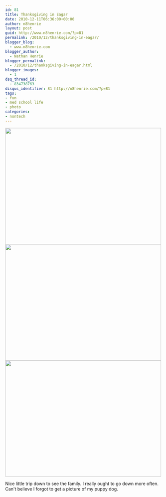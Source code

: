 ```yaml
---
id: 81
title: Thanksgiving in Eagar
date: 2010-12-11T06:36:00+00:00
author: n8henrie
layout: post
guid: http://www.n8henrie.com/?p=81
permalink: /2010/12/thanksgiving-in-eagar/
blogger_blog:
  - www.n8henrie.com
blogger_author:
  - Nathan Henrie
blogger_permalink:
  - /2010/12/thanksgiving-in-eagar.html
blogger_images:
  - 1
dsq_thread_id:
  - 834738763
disqus_identifier: 81 http://n8henrie.com/?p=81
tags:
- fun
- med school life
- photo
categories:
- nontech
---
```

<div>
  <a href="{{ site.url }}/uploads/2012/09/p1381.jpg.scaled5001.jpg"><img src="{{ site.url }}/uploads/2012/09/p1381.jpg.scaled5001.jpg" width="500" height="373" /></a> <a href="{{ site.url }}/uploads/2012/09/p1421.jpg.scaled5001.jpg"><img src="{{ site.url }}/uploads/2012/09/p1421.jpg.scaled5001.jpg" width="500" height="373" /></a> <a href="{{ site.url }}/uploads/2012/09/p1451.jpg.scaled5001.jpg"><img src="{{ site.url }}/uploads/2012/09/p1451.jpg.scaled5001.jpg" width="500" height="373" /></a> 
  
  <p>
    Nice little trip down to see the family. I really ought to go down more often. Can't believe I forgot to get a picture of my puppy dog.
  </p>
</div>

<div>
</div>